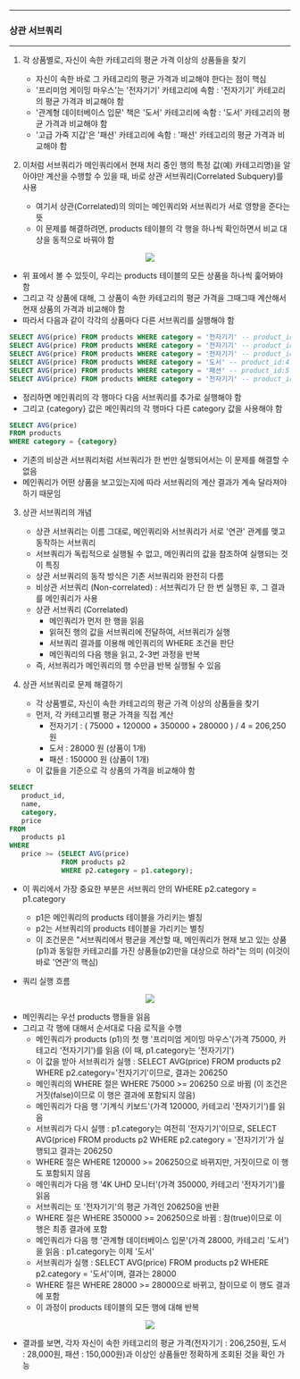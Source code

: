 -----
### 상관 서브쿼리
-----
1. 각 상품별로, 자신이 속한 카테고리의 평균 가격 이상의 상품들을 찾기
   - 자신이 속한 바로 그 카테고리의 평균 가격과 비교해야 한다는 점이 핵심
   - '프리미엄 게이밍 마우스'는 '전자기기' 카테고리에 속함 : '전자기기' 카테고리의 평균 가격과 비교해야 함
   - '관계형 데이터베이스 입문' 책은 '도서' 카테고리에 속함 : '도서' 카테고리의 평균 가격과 비교해야 함
   - '고급 가죽 지갑'은 '패션' 카테고리에 속함 : '패션' 카테고리의 평균 가격과 비교해야 함

2. 이처럼 서브쿼리가 메인쿼리에서 현재 처리 중인 행의 특정 값(예) 카테고리명)을 알아야만 계산을 수행할 수 있을 때, 바로 상관 서브쿼리(Correlated Subquery)를 사용
   - 여기서 상관(Correlated)의 의미는 메인쿼리와 서브쿼리가 서로 영향을 준다는 뜻
   - 이 문제를 해결하려면, products 테이블의 각 행을 하나씩 확인하면서 비교 대상을 동적으로 바꿔야 함
<div align="center">
<img src="https://github.com/user-attachments/assets/bd51f56f-c18e-4688-9ba7-327fec805bb4">
</div>

   - 위 표에서 볼 수 있듯이, 우리는 products 테이블의 모든 상품을 하나씩 훑어봐야 함
   - 그리고 각 상품에 대해, 그 상품이 속한 카테고리의 평균 가격을 그때그때 계산해서 현재 상품의 가격과 비교해야 함
   - 따라서 다음과 같이 각각의 상품마다 다른 서브쿼리를 실행해야 함
```sql
SELECT AVG(price) FROM products WHERE category = '전자기기' -- product_id:1
SELECT AVG(price) FROM products WHERE category = '전자기기' -- product_id:2
SELECT AVG(price) FROM products WHERE category = '전자기기' -- product_id:3
SELECT AVG(price) FROM products WHERE category = '도서' -- product_id:4
SELECT AVG(price) FROM products WHERE category = '패션' -- product_id:5
SELECT AVG(price) FROM products WHERE category = '전자기기' -- product_id:6
```
   - 정리하면 메인쿼리의 각 행마다 다음 서브쿼리를 추가로 실행해야 함
   - 그리고 {category} 값은 메인쿼리의 각 행마다 다른 category 값을 사용해야 함
```sql
SELECT AVG(price)
FROM products
WHERE category = {category}
```
   - 기존의 비상관 서브쿼리처럼 서브쿼리가 한 번만 실행되어서는 이 문제를 해결할 수 없음
   - 메인쿼리가 어떤 상품을 보고있는지에 따라 서브쿼리의 계산 결과가 계속 달라져야 하기 때문임

3. 상관 서브쿼리의 개념
   - 상관 서브쿼리는 이름 그대로, 메인쿼리와 서브쿼리가 서로 '연관' 관계를 맺고 동작하는 서브쿼리
   - 서브쿼리가 독립적으로 실행될 수 없고, 메인쿼리의 값을 참조하여 실행되는 것이 특징
   - 상관 서브쿼리의 동작 방식은 기존 서브쿼리와 완전히 다름
   - 비상관 서브쿼리 (Non-correlated) : 서브쿼리가 단 한 번 실행된 후, 그 결과를 메인쿼리가 사용
   - 상관 서브쿼리 (Correlated)
     + 메인쿼리가 먼저 한 행을 읽음
     + 읽혀진 행의 값을 서브쿼리에 전달하여, 서브쿼리가 실행
     + 서브쿼리 결과를 이용해 메인쿼리의 WHERE 조건을 판단
     + 메인쿼리의 다음 행을 읽고, 2-3번 과정을 반복
   - 즉, 서브쿼리가 메인쿼리의 행 수만큼 반복 실행될 수 있음
   
4. 상관 서브쿼리로 문제 해결하기
   - 각 상품별로, 자신이 속한 카테고리의 평균 가격 이상의 상품들을 찾기
   - 먼저, 각 카테고리별 평균 가격을 직접 계산
      + 전자기기 : ( 75000 + 120000 + 350000 + 280000 ) / 4 = 206,250원
      + 도서 : 28000 원 (상품이 1개)
      + 패션 : 150000 원 (상품이 1개)
   - 이 값들을 기준으로 각 상품의 가격을 비교해야 함
```sql
SELECT
   product_id,
   name,
   category,
   price
FROM
   products p1
WHERE
   price >= (SELECT AVG(price)
             FROM products p2
             WHERE p2.category = p1.category);
```
   - 이 쿼리에서 가장 중요한 부분은 서브쿼리 안의 WHERE p2.category = p1.category 
      + p1은 메인쿼리의 products 테이블을 가리키는 별칭
      + p2는 서브쿼리의 products 테이블을 가리키는 별칭
      + 이 조건문은 "서브쿼리에서 평균을 계산할 때, 메인쿼리가 현재 보고 있는 상품(p1)과 동일한 카테고리를 가진 상품들(p2)만을 대상으로 하라"는 의미 (이것이 바로 '연관'의 핵심)

   - 쿼리 실행 흐름
<div align="center">
<img src="https://github.com/user-attachments/assets/1adf323a-be35-448f-a9a4-fc8879195600">
</div>

   - 메인쿼리는 우선 products 행들을 읽음
   - 그리고 각 행에 대해서 순서대로 다음 로직을 수행
      + 메인쿼리가 products (p1)의 첫 행 '프리미엄 게이밍 마우스'(가격 75000, 카테고리 '전자기기')를 읽음 (이 때, p1.category는 '전자기기')
      + 이 값을 받아 서브쿼리가 실행 : SELECT AVG(price) FROM products p2 WHERE p2.category='전자기기'이므로, 결과는 206250
      + 메인쿼리의 WHERE 절은 WHERE 75000 >= 206250 으로 바뀜 (이 조건은 거짓(false)이므로 이 행은 결과에 포함되지 않음)
      + 메인쿼리가 다음 행 '기계식 키보드'(가격 120000, 카테고리 '전자기기')를 읽음
      + 서브쿼리가 다시 실행 : p1.category는 여전히 '전자기기'이므로, SELECT AVG(price) FROM products p2 WHERE p2.category = '전자기기'가 실행되고 결과는 206250
      + WHERE 절은 WHERE 120000 >= 206250으로 바뀌지만, 거짓이므로 이 행도 포함되지 않음
      + 메인쿼리가 다음 행 '4K UHD 모니터'(가격 350000, 카테고리 '전자기기')를 읽음
      + 서브쿼리는 또 '전자기기'의 평균 가격인 206250을 반환
      + WHERE 절은 WHERE 350000 >= 206250으로 바뀜 : 참(true)이므로 이 행은 최종 결과에 포함
      + 메인쿼리가 다음 행 '관계형 데이터베이스 입문'(가격 28000, 카테고리 '도서')을 읽음 : p1.category는 이제 '도서'
      + 서브쿼리가 실행 : SELECT AVG(price) FROM products p2 WHERE p2.category = '도서'이며, 결과는 28000
      + WHERE 절은 WHERE 28000 >= 28000으로 바뀌고, 참이므로 이 행도 결과에 포함
      + 이 과정이 products 테이블의 모든 행에 대해 반복
<div align="center">
<img src="https://github.com/user-attachments/assets/5ea6c8ee-92b0-4c30-83d3-6d262623dc6d">
</div>

   - 결과를 보면, 각자 자신이 속한 카테고리의 평균 가격(전자기기 : 206,250원, 도서 : 28,000원, 패션 : 150,000원)과 이상인 상품들만 정확하게 조회된 것을 확인 가능
